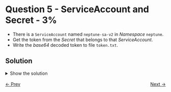 # Question 5 - ServiceAccount and Secret - 3%

- There is a `ServiceAccount` named `neptune-sa-v2` in *Namespace* `neptune`.
- Get the token from the *Secret* that belongs to that *ServiceAccount*.
- Write the *base64* decoded token to file `token.txt`.

## Solution

<details>
  <summary>Show the solution</summary>

### Describe the ServiceAccount

```shell
k -n neptune describe sa neptune-sa-v2
Name:                neptune-sa-v2
Namespace:           neptune
Labels:              <none>
Annotations:         <none>
Image pull secrets:  <none>
Mountable secrets:   <none>
Tokens:              neptune-sa-v2-token
Events:              <none>
```

### Check if neptune-sa-v2-token is a secret

```shell
k -n neptune describe secret neptune-sa-v2-token
Name:         neptune-sa-v2-token
Namespace:    neptune
Labels:       <none>
Annotations:  kubernetes.io/service-account.name: neptune-sa-v2
              kubernetes.io/service-account.uid: fd63dbf6-6f8d-4d9f-97c9-b69d3f972aa0

Type:  kubernetes.io/service-account-token

Data
====
ca.crt:     1107 bytes
namespace:  7 bytes
token:      TOKEN_VALUE
```

### Get the token value from neptune-sa-v2-token secret

```shell
k -n neptune get secret neptune-sa-v2-token -o jsonpath='{.data.token}' && echo | base64 -d
TOKEN_VALUE
```

### Create the file token.txt

```shell
k -n neptune get secret neptune-sa-v2-token -o jsonpath='{.data.token}' | base64 -d > token.txt
```

## Resources

- [Service Accounts](https://kubernetes.io/docs/concepts/security/service-accounts/)
- [Secrets](https://kubernetes.io/docs/concepts/configuration/secret/)
- [Managing Service Accounts](https://kubernetes.io/docs/reference/access-authn-authz/service-accounts-admin/)

</details>

<br>
<div style="display: flex; justify-content: space-between;">
  <a href="04-helm-management.md" style="text-align: left;">&larr; Prev</a>
  <a href="06-readinessprobe.md" style="text-align: right;">Next &rarr;</a>
</div>